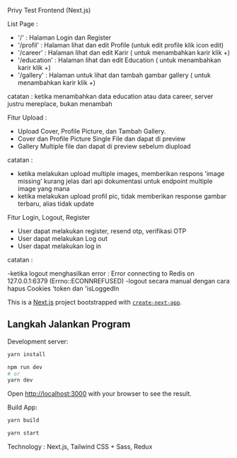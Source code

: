 Privy Test Frontend (Next.js)

List Page :

- '/' : Halaman Login dan Register
- '/profil' : Halaman lihat dan edit Profile (untuk edit profile klik icon edit)
- '/career' : Halaman lihat dan edit Karir ( untuk menambahkan karir klik +)
- '/education' : Halaman lihat dan edit Education ( untuk menambahkan karir klik +)
- '/gallery' : Halaman untuk lihat dan tambah gambar gallery ( untuk menambahkan karir klik +)

catatan : ketika menambahkan data education atau data career, server justru mereplace, bukan menambah

Fitur Upload :

- Upload Cover, Profile Picture, dan Tambah Gallery.
- Cover dan Profile Picture Single File dan dapat di preview
- Gallery Multiple file dan dapat di preview sebelum diupload

catatan :

- ketika melakukan upload multiple images, memberikan respons 'image missing' kurang jelas dari api dokumentasi untuk endpoint multiple image yang mana
- ketika melakukan upload profil pic, tidak memberikan response gambar terbaru, alias tidak update

Fitur Login, Logout, Register

- User dapat melakukan register, resend otp, verifikasi OTP
- User dapat melakukan Log out
- User dapat melakukan log in

catatan :

-ketika logout menghasilkan error : Error connecting to Redis on 127.0.0.1:6379 (Errno::ECONNREFUSED)
-logout secara manual dengan cara hapus Cookies 'token dan 'isLoggedIn

This is a [Next.js](https://nextjs.org/) project bootstrapped with [`create-next-app`](https://github.com/vercel/next.js/tree/canary/packages/create-next-app).

## Langkah Jalankan Program

Development server:

```bash
yarn install
```

```bash
npm run dev
# or
yarn dev
```

Open [http://localhost:3000](http://localhost:3000) with your browser to see the result.

Build App:

```bash
yarn build
```

```bash
yarn start
```

Technology : Next.js, Tailwind CSS + Sass, Redux
